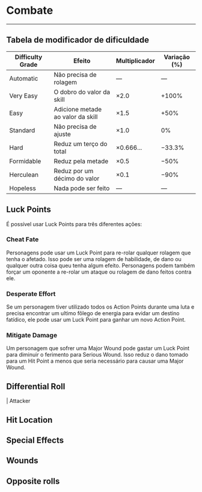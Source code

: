 # Combate

---

## Tabela de modificador de dificuldade


| Difficulty Grade | Efeito                            | Multiplicador | Variação (%)    |
|------------------|-----------------------------------|---------------|-----------------|
| Automatic        | Não precisa de rolagem            | —             | —               |
| Very Easy        | O dobro do valor da skill         | ×2.0          | +100%           |
| Easy             | Adicione metade ao valor da skill | ×1.5          | +50%            |
| Standard         | Não precisa de ajuste             | ×1.0          | 0%              |
| Hard             | Reduz um terço do total           | ×0.666...     | −33.3%          |
| Formidable       | Reduz pela metade                 | ×0.5          | −50%            |
| Herculean        | Reduz por um décimo do valor      | ×0.1          | −90%            |
| Hopeless         | Nada pode ser feito               | —             | —               |


## Luck Points

É possível usar Luck Points para três diferentes ações:

### Cheat Fate
Personagens pode usar um Luck Point para re-rolar qualquer rolagem que tenha o afetado. Isso pode ser uma rolagem de habilidade, de dano ou qualquer outra coisa queu tenha algum efeito. Personagens podem também forçar um oponente a re-rolar um ataque ou rolagem de dano feitos contra ele.

### Desperate Effort
Se um personagem tiver utilizado todos os Action Points durante uma luta e precisa encontrar um ultimo fôlego de energia para evidar um destino fatídico, ele pode usar um Luck Point para ganhar um novo Action Point.

### Mitigate Damage
Um personagem que sofrer uma Major Wound pode gastar um Luck Point para diminuir o ferimento para Serious Wound. Isso reduz o dano tomado para um Hit Point a menos que seria necessário para causar uma Major Wound.


## Differential Roll

| Attacker


## Hit Location


## Special Effects


## Wounds


## Opposite rolls